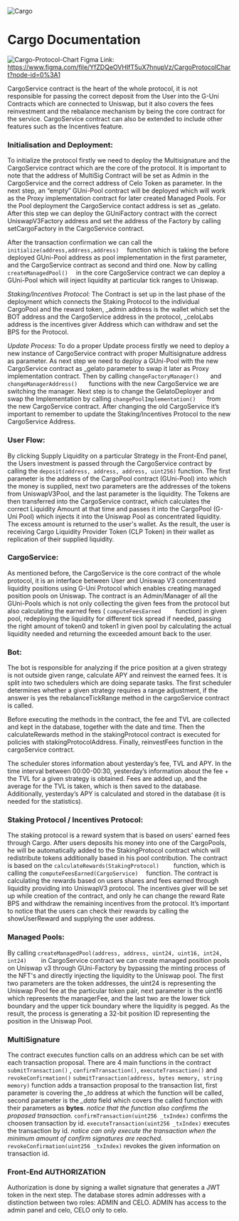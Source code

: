 
![Cargo](https://uploads-ssl.webflow.com/6171448852164b9d02542bad/632324366ade60afc298fea9_Cargo.png)
# Cargo Documentation
![Cargo-Protocol-Chart](https://i.ibb.co/kXv1Wcw/Screenshot-2022-10-10-at-19-30-43.png)
Figma Link: https://www.figma.com/file/YfZDQeOVHIfT5uX7hnupVz/CargoProtocolChart?node-id=0%3A1

CargoService contract is the heart of the whole protocol, it is not responsible for passing the correct deposit from the User into the G-Uni Contracts which are connected to Uniswap, but it also covers the fees reinvestment and the rebalance mechanism by being the core contract for the service. CargoService contract can also be extended to include other features such as the Incentives feature.

### Initialisation and Deployment:
To initialize the protocol firstly we need to deploy the Multisignature and the CargoService contract which are the core of the protocol. It is important to note that the address of MultiSig Contract will be set as Admin in the CargoService and the correct address of Celo Token as parameter.
In the next step, an “empty” GUni-Pool contract will be deployed which will work as the Proxy implementation contract for later created Managed Pools. For the Pool deployment the CargoService contact address is set as _gelato.
After this step we can deploy the GUniFactory contract with the correct UniswapV3Factory address and set the address of the Factory by calling setCargoFactory in the CargoService contract.

After the transaction confirmation we can call the 	```initialize(address,address,address)	``` function which is taking the before deployed GUni-Pool address as pool implementation in the first parameter, and the CargoService contract as second and third one.
Now by calling 	```createManagedPool()	``` in the core CargoService contract we can deploy a GUni-Pool which will inject liquidity at particular tick ranges to Uniswap.

*Staking/Incentives Protocol:*
The Contract is set up in the last phase of the deployment which connects the Staking Protocol to the individual CargoPool and the reward token, _admin address is the wallet which set the BOT address and the CargoService address in the protocol, _celoLabs address is the incentives giver Address which can withdraw and set the BPS for the Protocol.

*Update Process:*
To do a proper Update process firstly we need to deploy a new instance of CargoService contract with proper Multisignature address as parameter. As next step we need to deploy a GUni-Pool with the new CargoService contract as _gelato parameter to swap it later as Proxy implementation contract. Then by calling 	```changeFactoryManager()	``` and 	```changeManagerAddress()	``` functions with the new CargoService we are switching the manager.
Next step is to change the GelatoDeployer and swap the Implementation by calling
	```changePoolImplementation()	``` from the new CargoService contract.
After changing the old CargoService it’s important to remember to update the Staking/Incentives Protocol to the new CargoService Address.

### User Flow:
By clicking Supply Liquidity on a particular Strategy in the Front-End panel, the Users investment is passed through the CargoService contract by calling the 	```deposit(address, address, address, uint256)``` function. The first parameter is the address of the CargoPool contract (GUni-Pool) into which the money is supplied, next two parameters are the addresses of the tokens from UniswapV3Pool, and the last parameter is the liquidity.
The Tokens are then transferred into the CargoService contract, which calculates the correct Liquidity Amount at that time and passes it into the CargoPool (G-Uni Pool) which injects it into the Uniswap Pool as concentrated liquidity. The excess amount is returned to the user's wallet.
As the result, the user is receiving Cargo Liquidity Provider Token (CLP Token) in their wallet as replication of their supplied liquidity.



### CargoService:
As mentioned before, the CargoService is the core contract of the whole protocol, it is an interface between User and Uniswap V3 concentrated liquidity positions using G-Uni Protocol which enables creating managed position pools on Uniswap.
The contract is an Admin/Manager of all the GUni-Pools which is not only collecting the given fees from the protocol but also calculating the earned fees (	```computeFeesEarned	``` function) in given pool, redeploying the liquidity for different tick spread if needed, passing the right amount of token0 and token1 in given pool by calculating the actual liquidity needed and returning the exceeded amount back to the user.



### Bot:
The bot is responsible for analyzing if the price position at a given strategy is not outside given range, calculate APY and reinvest the earned fees. 
It is split into two schedulers which are doing separate tasks.
The first scheduler determines whether a given strategy requires a range adjustment, if the answer is yes
the rebalanceTickRange method in the cargoService contract is called.

Before executing the methods in the contract, the fee and TVL are collected and kept in the database, together with the date and time.
Then the calculateRewards method in the stakingProtocol contract is executed for policies with stakingProtocolAddress.
Finally, reinvestFees function in the cargoService contract.

The scheduler stores information about yesterday’s fee, TVL and APY.
In the time interval between 00:00-00:30, yesterday’s information about the fee + the TVL for a given strategy is obtained. Fees are added up, and the average  for the TVL is taken, which is then saved to the database.
Additionally, yesterday’s APY is calculated and stored in the database (it is needed for the statistics).


### Staking Protocol / Incentives Protocol:
The staking protocol is a reward system that is based on users' earned fees through Cargo.
After users deposits his money into one of the CargoPools, he will be automatically added to the StakingProtocol contract which will redistribute tokens additionally based in his pool contribution.
The contract is based on the 	```calculateRewards(StakingProtocol)	``` function, which is calling the  	```computeFeesEarned(CargoService)	``` function.
The contract is calculating the rewards based on users shares and fees earned through liquidity providing into UniswapV3 protocol.
The incentives giver will be set up while creation of the contract, and only he can change the reward Rate BPS and withdraw the remaining incentives from the protocol.
It’s important to notice that the users can check their rewards by calling the showUserReward and supplying the user address.




### Managed Pools:
By calling 	```createManagedPool(address, address, uint24, uint16, int24, int24)	``` in CargoService contract we can create managed position pools on Uniswap v3 through GUni-Factory by bypassing the minting process of the NFT's and directly injecting the liquidity to the Uniswap pool. 
The first two parameters are the token addresses, the uint24 is representing the Uniswap Pool fee at the particular token pair, next parameter is the uint16 which represents the managerFee, and the last two are the lower tick boundary and the upper tick boundary where the liquidity is pegged. 
As the result, the process is generating a 32-bit position ID representing the position in the Uniswap Pool.

### MultiSignature
The contract executes function calls on an address which can be set with each transaction proposal. There are 4 main functions in the contract 
```submitTransaction()``` , ```confirmTransaction()```, ```executeTransaction()``` and ```revokeConfirmation()```
```submitTransaction(address, bytes memory, string memory)```  function adds a transaction proposal to the transaction list, first parameter is covering the *_to* address at which the function will be called, second parameter is the *_data* field which covers the called function with their parameters as **bytes**.
*notice that the function also confirms the proposed transaction.*
```confirmTransaction(uint256 _txIndex)``` confirms the choosen transaction by id.
```executeTransaction(uint256 _txIndex)``` executes the transaction by id.
*notice can only execute the transaction when the minimum amount of confirm signatures are reached.*
```revokeConfirmation(uint256 _txIndex)``` revokes the given information on transaction id.

### Front-End AUTHORIZATION
Authorization is done by signing a wallet signature that generates a JWT token in the next step.
The database stores admin addresses with a distinction between two roles: ADMIN and CELO. ADMIN has access to the admin panel and celo, CELO only to celo.


